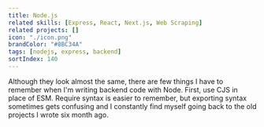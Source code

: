 ```yaml
---
title: Node.js
related skills: [Express, React, Next.js, Web Scraping]
related projects: []
icon: "./icon.png"
brandColor: "#8BC34A"
tags: [nodejs, express, backend]
sortIndex: 140
---
```


Although they look almost the same, there are few things I have to remember when I'm writing backend code with Node. First, use CJS in place of ESM. Require syntax is easier to remember, but exporting syntax sometimes gets confusing and I constantly find myself going back to the old projects I wrote six month ago.
